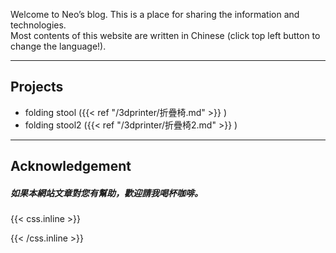 Welcome to Neo’s blog. This is a place for sharing the information and technologies.   
Most contents of this website are written in Chinese (click top left  button to change the language!).

---

## Projects
- folding stool ({{< ref "/3dprinter/折疊椅.md" >}} )
- folding stool2 ({{< ref "/3dprinter/折疊椅2.md" >}} )
---

## Acknowledgement
#####    如果本網站文章對您有幫助，歡迎請我喝杯咖啡。


{{< css.inline >}}
<style>
.canon { background: white; width: 100%; height: auto; }
</style>
{{< /css.inline >}}